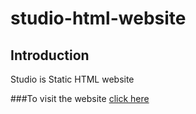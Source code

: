 # studio-html-website

## Introduction
Studio is Static HTML website 

###To visit the website [click here](https://iamsachin619.github.io/studio-html-website/)
